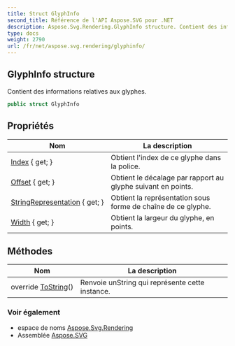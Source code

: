 ```yaml
---
title: Struct GlyphInfo
second_title: Référence de l'API Aspose.SVG pour .NET
description: Aspose.Svg.Rendering.GlyphInfo structure. Contient des informations relatives aux glyphes.
type: docs
weight: 2790
url: /fr/net/aspose.svg.rendering/glyphinfo/
---
```

## GlyphInfo structure

Contient des informations relatives aux glyphes.

```csharp
public struct GlyphInfo
```

## Propriétés

| Nom | La description |
| --- | --- |
| [Index](../../aspose.svg.rendering/glyphinfo/index/) { get; } | Obtient l'index de ce glyphe dans la police. |
| [Offset](../../aspose.svg.rendering/glyphinfo/offset/) { get; } | Obtient le décalage par rapport au glyphe suivant en points. |
| [StringRepresentation](../../aspose.svg.rendering/glyphinfo/stringrepresentation/) { get; } | Obtient la représentation sous forme de chaîne de ce glyphe. |
| [Width](../../aspose.svg.rendering/glyphinfo/width/) { get; } | Obtient la largeur du glyphe, en points. |

## Méthodes

| Nom | La description |
| --- | --- |
| override [ToString](../../aspose.svg.rendering/glyphinfo/tostring/)() | Renvoie unString qui représente cette instance. |

### Voir également

* espace de noms [Aspose.Svg.Rendering](../../aspose.svg.rendering/)
* Assemblée [Aspose.SVG](../../)


